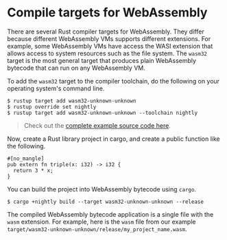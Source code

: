 # Compile targets for WebAssembly

There are several Rust compiler targets for WebAssembly. They differ
because different WebAssembly VMs supports different extensions. 
For example, some WebAssembly VMs have access the WASI extension that allows
access to system resources such as the file system.
The `wasm32` target is the most general target that produces plain WebAssembly
bytecode that can run on any WebAssembly VM.

To add the `wasm32` target to the compiler toolchain, do the following on your operating system's command line.

```
$ rustup target add wasm32-unknown-unknown
$ rustup override set nightly
$ rustup target add wasm32-unknown-unknown --toolchain nightly
```

> Check out the [complete example source code here](https://github.com/second-state/wasm-learning/tree/master/browser/triple).

Now, create a Rust library project in cargo, and create a public function like the following.

```
#[no_mangle]
pub extern fn triple(x: i32) -> i32 {
  return 3 * x;
}
```

You can build the project into WebAssembly bytecode using `cargo`.

```
$ cargo +nightly build --target wasm32-unknown-unknown --release
```

The compiled WebAssembly bytecode application is a single file with the `wasm` extension. For example, here is the `wasm` file from our example `target/wasm32-unknown-unknown/release/my_project_name.wasm`.


